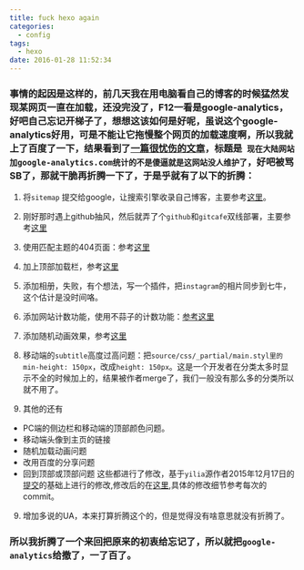 ```yaml
---
title: fuck hexo again
categories:
  - config
tags:
  - hexo
date: 2016-01-28 11:52:34
---
```


### 事情的起因是这样的，前几天我在用电脑看自己的博客的时候猛然发现某网页一直在加载，还没完没了，F12一看是google-analytics，好吧自己忘记开梯子了，想想这该如何是好呢，虽说这个google-analytics好用，可是不能让它拖慢整个网页的加载速度啊，所以我就上了百度了一下，结果看到了[一篇很忧伤的文章](http://blog.csdn.net/ligaofeng/article/details/43306061)，标题是` 现在大陆网站加google-analytics.com统计的不是傻逼就是这网站没人维护了`，好吧被骂SB了，那就干脆再折腾一下了，于是乎就有了以下的折腾：
<!--more-->

1. 将`sitemap` 提交给google，让搜索引擎收录自己博客，主要参考[这里]( http://lulee007.github.io/2016/01/16/Hexo%E5%8D%9A%E5%AE%A2%E4%BC%98%E5%8C%96%E9%85%8D%E7%BD%AE%E4%B9%8B-%E4%B8%BA%E8%87%AA%E5%B7%B1%E5%8D%9A%E5%AE%A2%E6%B7%BB%E5%8A%A0%E6%90%9C%E7%B4%A2%E5%BC%95%E6%93%8E%E7%BD%91%E9%A1%B5%E6%94%B6%E5%BD%95/)。
2. 刚好那时遇上github抽风，然后就弄了个`github`和`gitcafe`双线部署，主要参考[这里](http://chitanda.me/2015/06/11/tips-for-setup-hexo/)
3. 使用匹配主题的404页面：参考[这里](http://moxfive.xyz/2015/10/16/hexo-404-page/)
4. 加上顶部加载栏，参考[这里](http://blog.waydrow.com/2016/01/26/progressBar/)
5. 添加相册，失败，有个想法，写一个插件，把`instagram`的相片同步到七牛，这个估计是没时间咯。
6. 添加网站计数功能，使用不蒜子的计数功能：[参考这里](https://github.com/netcan/hexo-theme-yelee/commit/89d0348927e210379c26bd19f998a99f46c6079b)
7. 添加随机动画效果，参考[这里](http://www.netcan666.com/2016/01/05/Hexo%E5%8D%9A%E5%AE%A2%E7%BE%8E%E5%8C%96%E4%B9%8B%E5%8A%A8%E7%94%BB%E6%95%88%E6%9E%9C%E5%8A%A0%E9%9B%AA%E8%8A%B1/)
7. 移动端的`subtitle`高度过高问题：把`source/css/_partial/main.styl里的min-height: 150px`，改成`height: 150px`。这是一个开发者在分类太多时显示不全的时候加上的，结果被作者merge了，我们一般没有那么多的分类所以就不用了。

8. 其他的还有
  * PC端的侧边栏和移动端的顶部颜色问题。
  * 移动端头像到主页的链接
  * 随机加载动画问题
  * 改用百度的分享问题
  * 回到顶部或顶部问题
这些都进行了修改，基于`yilia`源作者2015年12月17日的[提交](https://github.com/litten/hexo-theme-yilia/commit/f07c7c8b2f715f03f982b45936d3c9310d1652a2)的基础上进行的修改,修改后的在[这里](https://github.com/kangqf/hexo-theme-yilia/tree/dev),具体的修改细节参考每次的commit。
9. 增加多说的UA，本来打算折腾这个的，但是觉得没有啥意思就没有折腾了。

### 所以我折腾了一个来回把原来的初衷给忘记了，所以就把`google-analytics`给撤了，一了百了。
